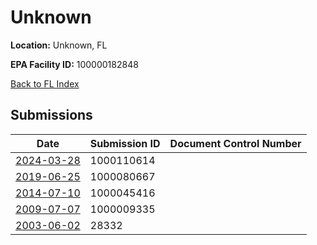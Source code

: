 # Unknown

**Location:** Unknown, FL

**EPA Facility ID:** 100000182848

[Back to FL Index](../../index.md)

## Submissions

| Date | Submission ID | Document Control Number |
|------|--------------|-------------------------|
| [2024-03-28](submissions/1000110614.md) | 1000110614 |  |
| [2019-06-25](submissions/1000080667.md) | 1000080667 |  |
| [2014-07-10](submissions/1000045416.md) | 1000045416 |  |
| [2009-07-07](submissions/1000009335.md) | 1000009335 |  |
| [2003-06-02](submissions/28332.md) | 28332 |  |
